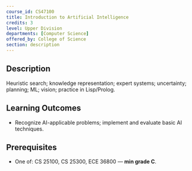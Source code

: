 ```yaml
---
course_id: CS47100
title: Introduction to Artificial Intelligence
credits: 3
level: Upper Division
departments: [Computer Science]
offered_by: College of Science
section: description
---
```


## Description
Heuristic search; knowledge representation; expert systems; uncertainty; planning; ML; vision; practice in Lisp/Prolog.

## Learning Outcomes
- Recognize AI-applicable problems; implement and evaluate basic AI techniques.

## Prerequisites
- One of: CS 25100, CS 25300, ECE 36800 — **min grade C**.